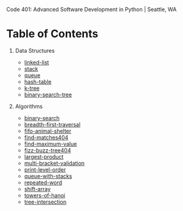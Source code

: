Code 401: Advanced Software Development in Python | Seattle, WA

# Table of Contents
1. Data Structures
    - [linked-list](./data-structures/linked_list)
    - [stack](./data-structures/stack)
    - [queue](./data-structures/queue)
    - [hash-table](./data-structures/hash_table)
    - [k-tree](./data-structures/k_tree)
    - [binary-search-tree](./data-structures/binary_search_tree)
    
2. Algorithms
    - [binary-search](./challenges/binary_search)
    - [breadth-first-traversal](./challenges/breadth_first_traversal)
    - [fifo-animal-shelter](./challenges/fifo_animal_shelter)
    - [find-matches404](./challenges/find_matches)
    - [find-maximum-value](./challenges/find_maximum_value_binary_tree)
    - [fizz-buzz-tree404](./challenges/fizzbuzztree)
    - [largest-product](./challenges/largest_product)
    - [multi-bracket-validation](./challenges/multi_bracket_validation)
    - [print-level-order](./challenges/print_level_order)
    - [queue-with-stacks](./challenges/queue_with_stacks)
    - [repeated-word](./challenges/repeated_word)
    - [shift-array](./challenges/shift_array)
    - [towers-of-hanoi](./challenges/towers_of_hanoi)
    - [tree-intersection](./challenges/tree_intersection)
